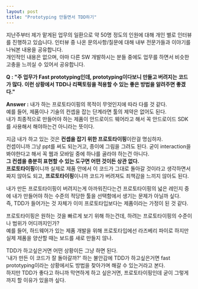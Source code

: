 ```yaml
---
layout: post
title: "Prototyping 만들면서 TDD하기"
---
```


지난주부터 제가 맡게된 업무의 일환으로 약 50명 정도의 인원에 대해 개인 별로 인터뷰를 진행하고 있습니다. 인터뷰 중 나온 문의사항/질문에 대해 내부 전문가들과 이야기를 나눠본 내용을 공유합니다.    
개인적인 내용은 없으며, 아마 다른 SW 개발하시는 분들 중에도 업무를 하면서 비슷한 고충을 느끼실 수 있어서 공유합니다.  
     
**Q : "주 업무가 Fast prototyping인데, prototyping이다보니 만들고 버려지는 코드가 많다. 이런 상황에서 TDD나 리팩토링을 적용할 수 있는 좋은 방법을 알려주면 좋겠다."**

**Answer :** 
내가 하는 프로토타이핑의 목적이 무엇인지에 따라 다를 것 같다.  
예를 들어, 제품이나 기술의 컨셉을 잡는 단계라면 툴의 제약은 없어도 된다.  
내가 최종적으로 만들어야 하는 제품이 안드로이드 웨어라고 해서 꼭 안드로이드 SDK를 사용해서 해야하는건 아니라는 뜻이다.  

지금 내가 하고 있는 것은 **컨셉을 잡기 위한 프로토타이핑**이란걸 명심하자.  
컨셉이니까 그냥 ppt를 써도 되는거고, 종이에 그림을 그려도 된다. 굳이 interaction을 봐야한다고 해서 꼭 웹과 모바일 중에 하나를 골라야 하는건 아니다.  
**그 컨셉을 충분히 표현할 수 있는 도구면 어떤 것이든 상관 없다.**  
**프로토타이핑**이니까 실제로 제품 안에서 이 코드가 그대로 돌아갈 것이라고 생각하면서 짜지 않아도 되고, **프로토타이핑**이니까 코드가 버려져도 죄책감을 느끼지 않아도 된다.  

내가 만든 프로토타이핑이 버려지는게 아까워진다는건 프로토타이핑의 넓은 레인지 중에 내가 만들어야 하는 수준의 적당한 툴을 선택함에서 생기는 문제가 아닐까 싶다.  
즉, TDD가 들어가는 것 자체가 이미 프로토타입보다는 제품이라는 가정이 된 것 같다.  

프로토타이핑은 원하는 것을 빠르게 보기 위해 하는건데, 하려는 프로토타이핑의 수준이나 범위가 어디까지인가?  
예를 들어, 하드웨어가 있는 제품 개발을 위해 프로토타입에선 라즈베리 파이로 하지만 실제 제품을 양산할 때는 보드를 새로 만들지 않나.  

TDD가 하고싶은거면 어떤 상황이든 그냥 하면 된다.  
'내가 만든 이 코드가 잘 돌아갈까?' 하는 불안감에 TDD가 하고싶은거면 fast prototyping이라는 상황에서도 방법을 찾아가며 해갈 수 있는거라고 본다.  
하지만 TDD가 좋다고 하니까 막연하게 하고 싶은거면, 프로토타이핑인데 굳이 그렇게까지 할 이유가 있을까 싶다.  
 


